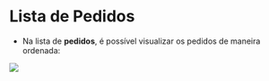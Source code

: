 # Lista de Pedidos

* Na lista de **pedidos**, é possível visualizar os pedidos de maneira ordenada:&#x20;

![](../../.gitbook/assets/Screenshot\_2022-03-07\_at\_16-24-36\_Menon\_-\_Painel\_Administrativo.png)

